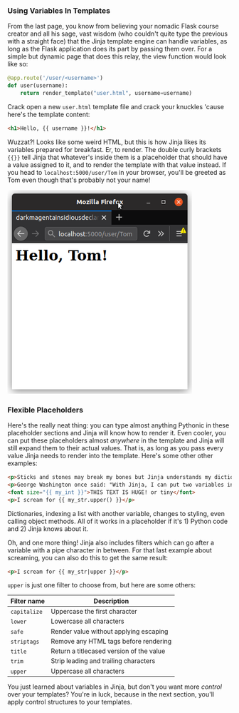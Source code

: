 ### Using Variables In Templates

From the last page, you know from believing your nomadic Flask course creator and all his sage, vast wisdom (who couldn't quite type the previous with a straight face) that the Jinja template engine can handle variables, as long as the Flask application does its part by passing them over. For a simple but dynamic page that does this relay, the view function would look like so:

```python
@app.route('/user/<username>')
def user(username):
    return render_template("user.html", username=username)
```

Crack open a new `user.html` template file and crack your knuckles 'cause here's the template content:

```html
<h1>Hello, {{ username }}!</h1>
```

Wuzzat?! Looks like some weird HTML, but this is how Jinja likes its variables prepared for breakfast. Er, to render. The double curly brackets `{{}}` tell Jinja that whatever's inside them is a placeholder that should have a value assigned to it, and to render the template with that value instead. If you head to `localhost:5000/user/Tom` in your browser, you'll be greeted as Tom even though that's probably not your name!

![](../images/Tom.png)

### Flexible Placeholders

Here's the really neat thing: you can type almost anything Pythonic in these placeholder sections and Jinja will know how to render it. Even cooler, you can put these placeholders almost *anywhere* in the template and Jinja will still expand them to their actual values. That is, as long as you pass every value Jinja needs to render into the template. Here's some other other examples:

```html
<p>Sticks and stones may break my bones but Jinja understands my dictionary lookups: {{ my_dict['key'] }}<p>
<p>George Washington once said: "With Jinja, I can put two variables in one placeholder! See: {{ my_list[my_int] }}</p>
<font size="{{ my_int }}">THIS TEXT IS HUGE! or tiny</font>
<p>I scream for {{ my_str.upper() }}</p>
```

Dictionaries, indexing a list with another variable, changes to styling, even calling object methods. All of it works in a placeholder if it's 1) Python code and 2) Jinja knows about it.

Oh, and one more thing! Jinja also includes filters which can go after a variable with a pipe character in between. For that last example about screaming, you can also do this to get the same result:

```html
<p>I scream for {{ my_str|upper }}</p>
```

`upper` is just one filter to choose from, but here are some others:

| Filter name    | Description                                   |
| -------------- | --------------------------------------------- |
| `capitalize`   | Uppercase the first character                 |
| `lower`        | Lowercase all characters                      |
| `safe`         | Render value without applying escaping        |
| `striptags`    | Remove any HTML tags before rendering         |
| `title`        | Return a titlecased version of the value      |
| `trim`         | Strip leading and trailing characters         |
| `upper`        | Uppercase all characters                      |

You just learned about variables in Jinja, but don't you want more *control* over your templates? You're in luck, because in the next section, you'll apply control structures to your templates.